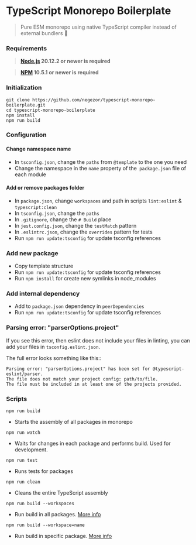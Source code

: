 # TypeScript Monorepo Boilerplate
> Pure ESM monorepo using native TypeScript compiler instead of external bundlers 🌟

### Requirements
> **[Node.js](https://nodejs.org/) 20.12.2 or newer is required**

> **[NPM](http://npm.im/npm) 10.5.1 or newer is required**

### Initialization
```
git clone https://github.com/negezor/typescript-monorepo-boilerplate.git
cd typescript-monorepo-boilerplate
npm install
npm run build
```

### Configuration
#### Change namespace name
- In `tsconfig.json`, change the `paths` from `@template` to the one you need
- Change the namespace in the `name` property of the` package.json` file of each module

#### Add or remove packages folder
- In `package.json`, change `workspaces` and path in scripts `lint:eslint` & `typescript:clean`
- In `tsconfig.json`, change the `paths`
- In `.gitignore`, change the `# Build` place
- In `jest.config.json`, change the `testMatch` pattern
- In `.eslintrc.json`, change the `overrides` pattern for tests
- Run `npm run update:tsconfig` for update tsconfig references

### Add new package
- Copy template structure
- Run `npm run update:tsconfig` for update tsconfig references
- Run `npm install` for create new symlinks in node_modules

### Add internal dependency
- Add to `package.json` dependency in `peerDependencies`
- Run `npm run update:tsconfig` for update tsconfig references

### Parsing error: "parserOptions.project"
If you see this error, then eslint does not include your files in linting, you can add your files in `tsconfig.eslint.json`. 

The full error looks something like this:: 
```
Parsing error: "parserOptions.project" has been set for @typescript-eslint/parser.
The file does not match your project config: path/to/file.
The file must be included in at least one of the projects provided.
```

### Scripts

`npm run build`
- Starts the assembly of all packages in monorepo

`npm run watch`
- Waits for changes in each package and performs build. Used for development.

`npm run test`
- Runs tests for packages

`npm run clean`
- Cleans the entire TypeScript assembly

`npm run build --workspaces`
- Run build in all packages. [More info](https://docs.npmjs.com/cli/v8/using-npm/workspaces)

`npm run build --workspace=name`
- Run build in specific package. [More info](https://docs.npmjs.com/cli/v8/using-npm/workspaces)

